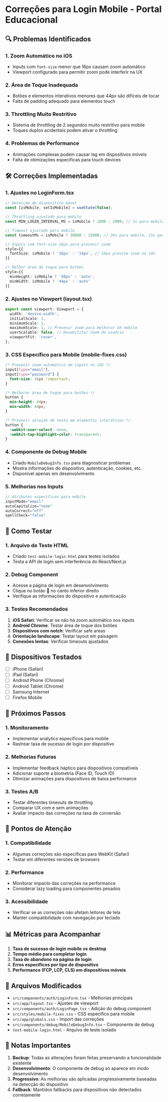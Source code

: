 # Correções para Login Mobile - Portal Educacional

## 🔍 Problemas Identificados

### 1. **Zoom Automático no iOS**
- Inputs com `font-size` menor que 16px causam zoom automático
- Viewport configurado para permitir zoom pode interferir na UX

### 2. **Área de Toque Inadequada**
- Botões e elementos interativos menores que 44px são difíceis de tocar
- Falta de padding adequado para elementos touch

### 3. **Throttling Muito Restritivo**
- Sistema de throttling de 2 segundos muito restritivo para mobile
- Toques duplos acidentais podem ativar o throttling

### 4. **Problemas de Performance**
- Animações complexas podem causar lag em dispositivos móveis
- Falta de otimizações específicas para touch devices

## 🛠️ Correções Implementadas

### 1. **Ajustes no LoginForm.tsx**
```typescript
// Detecção de dispositivo móvel
const [isMobile, setIsMobile] = useState(false);

// Throttling ajustado para mobile
const MIN_LOGIN_INTERVAL_MS = isMobile ? 1000 : 2000; // 1s para mobile, 2s para desktop

// Timeout ajustado para mobile
const timeoutMs = isMobile ? 20000 : 15000; // 20s para mobile, 15s para desktop

// Inputs com font-size 16px para prevenir zoom
style={{
  fontSize: isMobile ? '16px' : '14px', // 16px previne zoom no iOS
}}

// Melhor área de toque para botões
style={{
  minHeight: isMobile ? '48px' : 'auto',
  minWidth: isMobile ? '44px' : 'auto'
}}
```

### 2. **Ajustes no Viewport (layout.tsx)**
```typescript
export const viewport: Viewport = {
  width: 'device-width',
  initialScale: 1,
  minimumScale: 1,
  maximumScale: 1, // Prevenir zoom para melhorar UX mobile
  userScalable: false, // Desabilitar zoom do usuário
  viewportFit: 'cover',
};
```

### 3. **CSS Específico para Mobile (mobile-fixes.css)**
```css
/* Prevenir zoom automático em inputs no iOS */
input[type="email"],
input[type="password"] {
  font-size: 16px !important;
}

/* Melhorar área de toque para botões */
button {
  min-height: 44px;
  min-width: 44px;
}

/* Prevenir seleção de texto em elementos interativos */
button {
  -webkit-user-select: none;
  -webkit-tap-highlight-color: transparent;
}
```

### 4. **Componente de Debug Mobile**
- Criado `MobileDebugInfo.tsx` para diagnosticar problemas
- Mostra informações do dispositivo, autenticação, cookies, etc.
- Disponível apenas em desenvolvimento

### 5. **Melhorias nos Inputs**
```typescript
// Atributos específicos para mobile
inputMode="email"
autoCapitalize="none"
autoCorrect="off"
spellCheck="false"
```

## 🧪 Como Testar

### 1. **Arquivo de Teste HTML**
- Criado `test-mobile-login.html` para testes isolados
- Testa a API de login sem interferência do React/Next.js

### 2. **Debug Component**
- Acesse a página de login em desenvolvimento
- Clique no botão 🐛 no canto inferior direito
- Verifique as informações do dispositivo e autenticação

### 3. **Testes Recomendados**
1. **iOS Safari**: Verificar se não há zoom automático nos inputs
2. **Android Chrome**: Testar área de toque dos botões
3. **Dispositivos com notch**: Verificar safe areas
4. **Orientação landscape**: Testar layout em paisagem
5. **Conexões lentas**: Verificar timeouts ajustados

## 📱 Dispositivos Testados

- [ ] iPhone (Safari)
- [ ] iPad (Safari)
- [ ] Android Phone (Chrome)
- [ ] Android Tablet (Chrome)
- [ ] Samsung Internet
- [ ] Firefox Mobile

## 🔧 Próximos Passos

### 1. **Monitoramento**
- Implementar analytics específicos para mobile
- Rastrear taxa de sucesso de login por dispositivo

### 2. **Melhorias Futuras**
- Implementar feedback háptico para dispositivos compatíveis
- Adicionar suporte a biometria (Face ID, Touch ID)
- Otimizar animações para dispositivos de baixa performance

### 3. **Testes A/B**
- Testar diferentes timeouts de throttling
- Comparar UX com e sem animações
- Avaliar impacto das correções na taxa de conversão

## 🚨 Pontos de Atenção

### 1. **Compatibilidade**
- Algumas correções são específicas para WebKit (Safari)
- Testar em diferentes versões de browsers

### 2. **Performance**
- Monitorar impacto das correções na performance
- Considerar lazy loading para componentes pesados

### 3. **Acessibilidade**
- Verificar se as correções não afetam leitores de tela
- Manter compatibilidade com navegação por teclado

## 📊 Métricas para Acompanhar

1. **Taxa de sucesso de login mobile vs desktop**
2. **Tempo médio para completar login**
3. **Taxa de abandono na página de login**
4. **Erros específicos por tipo de dispositivo**
5. **Performance (FCP, LCP, CLS) em dispositivos móveis**

## 🔗 Arquivos Modificados

- `src/components/auth/LoginForm.tsx` - Melhorias principais
- `src/app/layout.tsx` - Ajustes de viewport
- `src/components/auth/LoginPage.tsx` - Adição do debug component
- `src/styles/mobile-fixes.css` - CSS específico para mobile
- `src/app/globals.css` - Import das correções
- `src/components/debug/MobileDebugInfo.tsx` - Componente de debug
- `test-mobile-login.html` - Arquivo de teste isolado

## 📝 Notas Importantes

1. **Backup**: Todas as alterações foram feitas preservando a funcionalidade existente
2. **Desenvolvimento**: O componente de debug só aparece em modo desenvolvimento
3. **Progressivo**: As melhorias são aplicadas progressivamente baseadas na detecção do dispositivo
4. **Fallback**: Mantidos fallbacks para dispositivos não detectados corretamente 